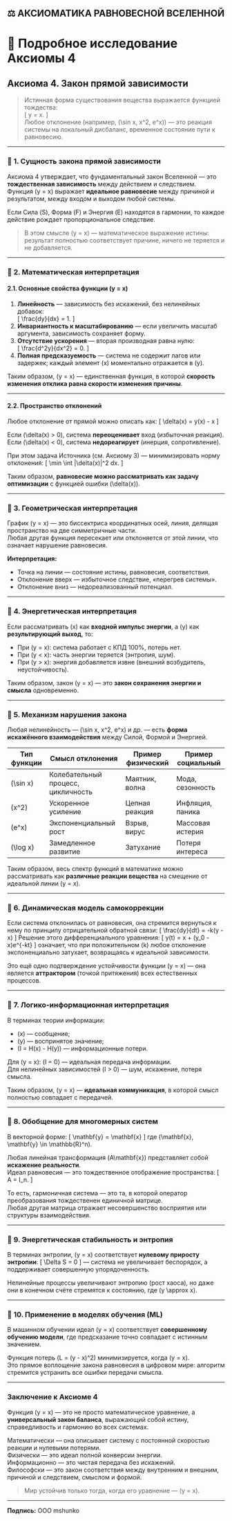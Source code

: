 ## ⚖️ АКСИОМАТИКА РАВНОВЕСНОЙ ВСЕЛЕННОЙ

# 📖 Подробное исследование Аксиомы 4

## **Аксиома 4. Закон прямой зависимости**

> Истинная форма существования вещества выражается функцией тождества:  
> \[ y = x. \]  
> Любое отклонение (например, \(\sin x, x^2, e^x\)) — это реакция системы на локальный дисбаланс, временное состояние пути к равновесию.

---

### 🔹 **1. Сущность закона прямой зависимости**

Аксиома 4 утверждает, что фундаментальный закон Вселенной — это **тождественная зависимость** между действием и следствием.  
Функция \(y = x\) выражает **идеальное равновесие** между причиной и результатом, между входом и выходом любой системы.  

Если Сила (S), Форма (F) и Энергия (E) находятся в гармонии, то каждое действие рождает пропорциональное следствие.  

> В этом смысле \(y = x\) — математическое выражение истины: результат полностью соответствует причине, ничего не теряется и не добавляется.

---

### 🔹 **2. Математическая интерпретация**

#### 2.1. Основные свойства функции \(y = x\)

1. **Линейность** — зависимость без искажений, без нелинейных добавок:  
   \[ \frac{dy}{dx} = 1. \]
2. **Инвариантность к масштабированию** — если увеличить масштаб аргумента, зависимость сохраняет форму.  
3. **Отсутствие ускорения** — вторая производная равна нулю:  
   \[ \frac{d^2y}{dx^2} = 0. \]
4. **Полная предсказуемость** — система не содержит лагов или задержек; каждый элемент \(x\) моментально отражается в \(y\).

Таким образом, \(y = x\) — единственная функция, в которой **скорость изменения отклика равна скорости изменения причины**.

---

#### 2.2. Пространство отклонений

Любое отклонение от прямой можно описать как:
\[
\delta(x) = y(x) - x
\]

Если \(\delta(x) > 0\), система **переоценивает** вход (избыточная реакция).  
Если \(\delta(x) < 0\), система **недореагирует** (инерция, сопротивление).  

При этом задача Источника (см. Аксиому 3) — минимизировать норму отклонения:
\[
\min \int |\delta(x)|^2 dx.
\]

Таким образом, **равновесие можно рассматривать как задачу оптимизации** с функцией ошибки \(\delta(x)\).

---

### 🔹 **3. Геометрическая интерпретация**

График \(y = x\) — это биссектриса координатных осей, линия, делящая пространство на две симметричные части.  
Любая другая функция пересекает или отклоняется от этой линии, что означает нарушение равновесия.

**Интерпретация:**
- Точка на линии — состояние истины, равновесия, соответствия.
- Отклонение вверх — избыточное следствие, «перегрев системы».
- Отклонение вниз — недореализованный потенциал.

---

### 🔹 **4. Энергетическая интерпретация**

Если рассматривать \(x\) как **входной импульс энергии**, а \(y\) как **результирующий выход**, то:

- При \(y = x\): система работает с КПД 100%, потерь нет.  
- При \(y < x\): часть энергии теряется (энтропия, шум).  
- При \(y > x\): энергия добавляется извне (внешний возбудитель, неустойчивость).

Таким образом, закон \(y = x\) — это **закон сохранения энергии и смысла** одновременно.

---

### 🔹 **5. Механизм нарушения закона**

Любая нелинейность — \(\sin x, x^2, e^x\) и др. — есть **форма искажённого взаимодействия** между Силой, Формой и Энергией.

| Тип функции | Смысл отклонения | Пример физический | Пример социальный |
|--------------|-----------------|-------------------|------------------|
| \(\sin x\) | Колебательный процесс, цикличность | Маятник, волна | Мода, сезонность |
| \(x^2\) | Ускоренное усиление | Цепная реакция | Инфляция, паника |
| \(e^x\) | Экспоненциальный рост | Взрыв, вирус | Массовая истерия |
| \(\log x\) | Замедленное развитие | Затухание | Потеря интереса |

Таким образом, весь спектр функций в математике можно рассматривать как **различные реакции вещества** на смещение от идеальной линии \(y = x\).

---

### 🔹 **6. Динамическая модель самокоррекции**

Если система отклонилась от равновесия, она стремится вернуться к нему по принципу отрицательной обратной связи:
\[
\frac{dy}{dt} = -k(y - x)
\]
Решение этого дифференциального уравнения:
\[
 y(t) = x + (y_0 - x)e^{-kt}
\]
означает, что при положительном \(k\) любое отклонение экспоненциально затухает, возвращаясь к идеальной зависимости.

Это ещё одно подтверждение устойчивости функции \(y = x\) — она является **аттрактором** (точкой притяжения) всех естественных процессов.

---

### 🔹 **7. Логико-информационная интерпретация**

В терминах теории информации:
- \(x\) — сообщение;
- \(y\) — воспринятое значение;
- \(I = H(x) - H(y)\) — информационные потери.

Для \(y = x\): \(I = 0\) — идеальная передача информации.  
Для нелинейных зависимостей \(I > 0\) — шум, искажение, потеря смысла.

Таким образом, \(y = x\) — **идеальная коммуникация**, в которой смысл полностью совпадает с передачей.

---

### 🔹 **8. Обобщение для многомерных систем**

В векторной форме:
\[
\mathbf{y} = \mathbf{x}
\]
где \(\mathbf{x}, \mathbf{y} \in \mathbb{R}^n\).

Любая линейная трансформация \(A\mathbf{x}\) представляет собой **искажение реальности**.  
Идеал равновесия — это тождественное отображение пространства:
\[
A = I_n.
\]

То есть, гармоничная система — это та, в которой оператор преобразования тождественен единичной матрице.  
Любая другая матрица отражает несовершенство восприятия или структуры взаимодействия.

---

### 🔹 **9. Энергетическая стабильность и энтропия**

В терминах энтропии, \(y = x\) соответствует **нулевому приросту энтропии**:
\[
\Delta S = 0
\]
— система не увеличивает беспорядок, а поддерживает совершенную упорядоченность.  

Нелинейные процессы увеличивают энтропию (рост хаоса), но даже они в конечном счёте стремятся к состоянию, где \(y \approx x\).

---

### 🔹 **10. Применение в моделях обучения (ML)**

В машинном обучении идеал \(y = x\) соответствует **совершенному обучению модели**, где предсказание точно совпадает с истинным значением.  

Функция потерь \(L = (y - x)^2\) минимизируется, когда \(y = x\).  
Это прямое воплощение закона равновесия в цифровом мире: алгоритм стремится устранить все ошибки передачи смысла.

---

### **Заключение к Аксиоме 4**

Функция \(y = x\) — это не просто математическое уравнение, а **универсальный закон баланса**, выражающий собой истину, справедливость и гармонию во всех системах.  

Математически — она описывает систему с постоянной скоростью реакции и нулевыми потерями.  
Физически — это идеал полной конверсии энергии.  
Информационно — это чистая передача без искажений.  
Философски — это закон соответствия между внутренним и внешним, причиной и следствием, смыслом и формой.

> Мир устойчив только тогда, когда его уравнение — \(y = x\).

---

**Подпись:** ООО mshunko

